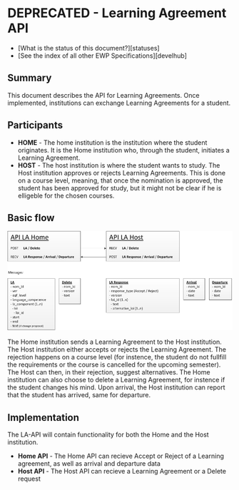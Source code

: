 DEPRECATED - Learning Agreement API
======================

* [What is the status of this document?][statuses]
* [See the index of all other EWP Specifications][develhub]

Summary
-------

This document describes the API for Learning Agreements. Once implemented, institutions can exchange Learning Agreements for
a student.

Participants
------------

* **HOME** - The home institution is the institution where the student originates. It is the Home institution who, through
             the student, initiates a Learning Agreement.
* **HOST** - The host institution is where the student wants to study. The Host institution approves or rejects Learning 
             Agreements. This is done on a course level, meaning, that once the nomination is approved, the student has
             been approved for study, but it might not be clear if he is elligeble for the chosen courses.

Basic flow
----------

![Flow](API_LA_v01.png)

The Home institution sends a Learning Agreement to the Host institution. The Host institution either accepts or rejects the
Learning Agreement. The rejection happens on a course level (for instence, the student do not fullfill the requirements or
the course is cancelled for the upcoming semester). The Host can then, in their rejection, suggest alternatives. The Home
institution can also choose to delete a Learning Agreement, for instence if the student changes his mind. Upon arrival, the
Host institution can report that the student has arrived, same for departure.

Implementation
--------------

The LA-API will contain functionality for both the Home and the Host institution.

* **Home API** - The Home API can recieve Accept or Reject of a Learning agreement, as well as arrival and departure data
* **Host API** - The Host API can recieve a Learning Agreement or a Delete request
